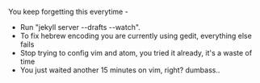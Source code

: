 You keep forgetting this everytime - 

* Run "jekyll server --drafts --watch".
* To fix hebrew encoding you are currently using gedit, everything else fails
* Stop trying to config vim and atom, you tried it already, it's a waste of time
* You just waited another 15 minutes on vim, right? dumbass..
